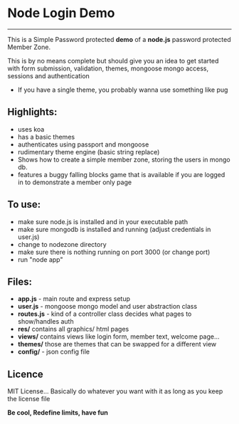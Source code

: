 # Node Login Demo
-----------------
This is a Simple Password protected **demo** of a **node.js** password protected Member Zone.

This is by no means complete but should give you an idea to get started with form submission, validation, themes, mongoose mongo access, sessions and authentication

- If you have a single theme, you probably wanna use something like pug 

## Highlights:
- uses koa 
- has a basic themes
- authenticates using passport and mongoose
- rudimentary theme engine (basic string replace)
- Shows how to create a simple member zone, storing the users in mongo db. 
- features a buggy falling blocks game that is available if you are logged in to demonstrate a member only page

## To use:
- make sure node.js is installed and in your executable path
- make sure mongodb is installed and running (adjust credentials in user.js)
- change to nodezone directory
- make sure there is nothing running on port 3000 (or change port)
- run "node app"

## Files:
- **app.js** - main route and express setup
- **user.js** - mongoose mongo model and user abstraction class
- **routes.js** - kind of a controller class decides what pages to show/handles auth
- **res/** contains all graphics/ html pages
- **views/** contains views like login form, member text, welcome page...
- **themes/** those are themes that can be swapped for a different view
- **config/** - json config file

## Licence

MIT License... Basically do whatever you want with it as long as you keep the license file

**Be cool, Redefine limits, have fun**
